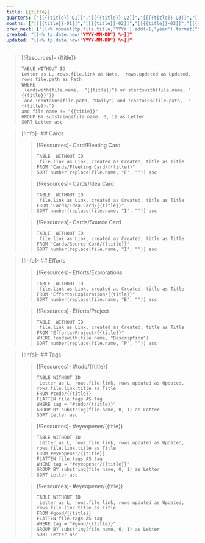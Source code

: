 ```yaml
---
title: {{title}}
quarters: ["[[{{title}}-Q1]]","[[{{title}}-Q2]]","[[{{title}}-Q3]]","[[{{title}}-Q4]]"]
months: ["[[{{title}}-01]]","[[{{title}}-02]]","[[{{title}}-03]]","[[{{title}}-04]]","[[{{title}}-05]]","[[{{title}}-06]]","[[{{title}}-07]]","[[{{title}}-08]]","[[{{title}}-09]]","[[{{title}}-10]]","[[{{title}}-11]]","[[{{title}}-12]]"]
prev_next: ["[[<% moment(tp.file.title,'YYYY').add(-1,'year').format("YYYY") %>]]", "[[<% moment(tp.file.title,'YYYY').add(1,'year').format("YYYY") %>]]"]
created: "[[<% tp.date.now("YYYY-MM-DD") %>]]"
updated: "[[<% tp.date.now("YYYY-MM-DD") %>]]"
---
```


> [!Resources]- {{title}}
> ``` dataview
> TABLE WITHOUT ID
>Letter as L, rows.file.link as Note,  rows.updated as Updated, rows.file.path as Path
> WHERE 
>  (endswith(file.name,  "{{title}}") or startswith(file.name, "{{title}}"))
>  and !contains(file.path, "Daily") and !contains(file.path,  "{{title}}-")
> and file.name != "{{title}}"
>GROUP BY substring(file.name, 0, 1) as Letter
>SORT Letter asc
> ```

>[!Info]- ## Cards
>> [!Resources]- Card/Fleeting Card
>> ``` dataview
>> TABLE  WITHOUT ID
>>  file.link as Link, created as Created, title as Title
>> FROM "Cards/Fleeting Card/{{title}}"
>> SORT number(replace(file.name, "F", "")) asc
>> ```
>
>> [!Resources]- Cards/Idea Card
>> ``` dataview
>> TABLE  WITHOUT ID
>>  file.link as Link, created as Created, title as Title
>> FROM "Cards/Idea Card/{{title}}"
>> SORT number(replace(file.name, "I", "")) asc
>> ```
>
>> [!Resources]- Cards/Source Card
>> ``` dataview
>> TABLE  WITHOUT ID
>>  file.link as Link, created as Created, title as Title
>> FROM "Cards/Source Card/{{title}}"
>> SORT number(replace(file.name, "I", "")) asc
>> ```

>[!Info]- ## Efforts
>> [!Resources]- Efforts/Explorations
>> ``` dataview
>> TABLE  WITHOUT ID
>>  file.link as Link, created as Created, title as Title
>> FROM "Efforts/Exploration/{{title}}"
>> SORT number(replace(file.name, "E", "")) asc
>> ```
>
>> [!Resources]- Efforts/Project
>> ``` dataview
>> TABLE  WITHOUT ID
>>  file.link as Link, created as Created, title as Title
>> FROM "Efforts/Project/{{title}}"
>> WHERE !endswith(file.name, "Description")
>> SORT number(replace(file.name, "P", "")) asc
>> ```
>

>[!Info]- ## Tags
>> [!Resources]- #todo/{{title}}
>> ``` dataview
>> TABLE WITHOUT ID 
>>  Letter as L, rows.file.link, rows.updated as Updated, rows.file.link.title as Title
>> FROM #todo/{{title}}
>> FLATTEN file.tags AS tag
>> WHERE tag = "#todo/{{title}}"
>>GROUP BY substring(file.name, 0, 1) as Letter
>>SORT Letter asc
>> ```
>
>> [!Resources]- #eyeopener/{{title}}
>> ``` dataview
>> TABLE WITHOUT ID 
>>  Letter as L, rows.file.link, rows.updated as Updated, rows.file.link.title as Title
>> FROM #eyeopener/{{title}}
>> FLATTEN file.tags AS tag
>> WHERE tag = "#eyeopener/{{title}}"
>>GROUP BY substring(file.name, 0, 1) as Letter
>>SORT Letter asc
>> ```
>
>> [!Resources]- #eyeopener/{{title}}
>> ``` dataview
>> TABLE WITHOUT ID 
>>  Letter as L, rows.file.link, rows.updated as Updated, rows.file.link.title as Title
>> FROM #good/{{title}}
>> FLATTEN file.tags AS tag
>> WHERE tag = "#good/{{title}}"
>>GROUP BY substring(file.name, 0, 1) as Letter
>>SORT Letter asc
>> ```